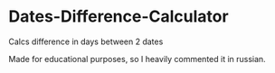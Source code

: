 # Dates-Difference-Calculator
Calcs difference in days between 2 dates

Made for educational purposes, so I heavily commented it in russian.
